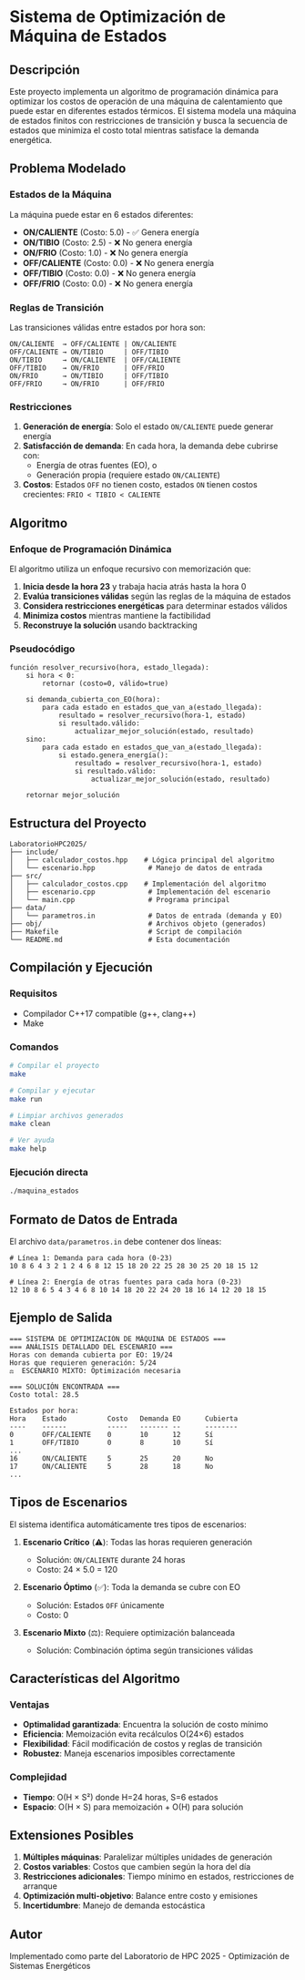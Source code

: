 # Sistema de Optimización de Máquina de Estados

## Descripción

Este proyecto implementa un algoritmo de programación dinámica para optimizar los costos de operación de una máquina de calentamiento que puede estar en diferentes estados térmicos. El sistema modela una máquina de estados finitos con restricciones de transición y busca la secuencia de estados que minimiza el costo total mientras satisface la demanda energética.

## Problema Modelado

### Estados de la Máquina

La máquina puede estar en 6 estados diferentes:
- **ON/CALIENTE** (Costo: 5.0) - ✅ Genera energía
- **ON/TIBIO** (Costo: 2.5) - ❌ No genera energía  
- **ON/FRIO** (Costo: 1.0) - ❌ No genera energía
- **OFF/CALIENTE** (Costo: 0.0) - ❌ No genera energía
- **OFF/TIBIO** (Costo: 0.0) - ❌ No genera energía
- **OFF/FRIO** (Costo: 0.0) - ❌ No genera energía

### Reglas de Transición

Las transiciones válidas entre estados por hora son:

```
ON/CALIENTE  → OFF/CALIENTE | ON/CALIENTE
OFF/CALIENTE → ON/TIBIO     | OFF/TIBIO
ON/TIBIO     → ON/CALIENTE  | OFF/CALIENTE
OFF/TIBIO    → ON/FRIO      | OFF/FRIO
ON/FRIO      → ON/TIBIO     | OFF/TIBIO
OFF/FRIO     → ON/FRIO      | OFF/FRIO
```

### Restricciones

1. **Generación de energía**: Solo el estado `ON/CALIENTE` puede generar energía
2. **Satisfacción de demanda**: En cada hora, la demanda debe cubrirse con:
   - Energía de otras fuentes (EO), o
   - Generación propia (requiere estado `ON/CALIENTE`)
3. **Costos**: Estados `OFF` no tienen costo, estados `ON` tienen costos crecientes: `FRIO < TIBIO < CALIENTE`

## Algoritmo

### Enfoque de Programación Dinámica

El algoritmo utiliza un enfoque recursivo con memorización que:

1. **Inicia desde la hora 23** y trabaja hacia atrás hasta la hora 0
2. **Evalúa transiciones válidas** según las reglas de la máquina de estados
3. **Considera restricciones energéticas** para determinar estados válidos
4. **Minimiza costos** mientras mantiene la factibilidad
5. **Reconstruye la solución** usando backtracking

### Pseudocódigo

```
función resolver_recursivo(hora, estado_llegada):
    si hora < 0:
        retornar (costo=0, válido=true)
    
    si demanda_cubierta_con_EO(hora):
        para cada estado en estados_que_van_a(estado_llegada):
            resultado = resolver_recursivo(hora-1, estado)
            si resultado.válido:
                actualizar_mejor_solución(estado, resultado)
    sino:
        para cada estado en estados_que_van_a(estado_llegada):
            si estado.genera_energía():
                resultado = resolver_recursivo(hora-1, estado)
                si resultado.válido:
                    actualizar_mejor_solución(estado, resultado)
    
    retornar mejor_solución
```

## Estructura del Proyecto

```
LaboratorioHPC2025/
├── include/
│   ├── calculador_costos.hpp    # Lógica principal del algoritmo
│   └── escenario.hpp             # Manejo de datos de entrada
├── src/
│   ├── calculador_costos.cpp    # Implementación del algoritmo
│   ├── escenario.cpp             # Implementación del escenario
│   └── main.cpp                  # Programa principal
├── data/
│   └── parametros.in             # Datos de entrada (demanda y EO)
├── obj/                          # Archivos objeto (generados)
├── Makefile                      # Script de compilación
└── README.md                     # Esta documentación
```

## Compilación y Ejecución

### Requisitos
- Compilador C++17 compatible (g++, clang++)
- Make

### Comandos

```bash
# Compilar el proyecto
make

# Compilar y ejecutar
make run

# Limpiar archivos generados
make clean

# Ver ayuda
make help
```

### Ejecución directa
```bash
./maquina_estados
```

## Formato de Datos de Entrada

El archivo `data/parametros.in` debe contener dos líneas:

```
# Línea 1: Demanda para cada hora (0-23)
10 8 6 4 3 2 1 2 4 6 8 12 15 18 20 22 25 28 30 25 20 18 15 12

# Línea 2: Energía de otras fuentes para cada hora (0-23)  
12 10 8 6 5 4 3 4 6 8 10 14 18 20 22 24 20 18 16 14 12 20 18 15
```

## Ejemplo de Salida

```
=== SISTEMA DE OPTIMIZACIÓN DE MÁQUINA DE ESTADOS ===
=== ANÁLISIS DETALLADO DEL ESCENARIO ===
Horas con demanda cubierta por EO: 19/24
Horas que requieren generación: 5/24
⚖️  ESCENARIO MIXTO: Optimización necesaria

=== SOLUCIÓN ENCONTRADA ===
Costo total: 28.5

Estados por hora:
Hora    Estado          Costo   Demanda EO      Cubierta
----    ------          -----   ------- --      --------
0       OFF/CALIENTE    0       10      12      Sí
1       OFF/TIBIO       0       8       10      Sí
...
16      ON/CALIENTE     5       25      20      No
17      ON/CALIENTE     5       28      18      No
...
```

## Tipos de Escenarios

El sistema identifica automáticamente tres tipos de escenarios:

1. **Escenario Crítico** (⚠️): Todas las horas requieren generación
   - Solución: `ON/CALIENTE` durante 24 horas
   - Costo: 24 × 5.0 = 120

2. **Escenario Óptimo** (✅): Toda la demanda se cubre con EO  
   - Solución: Estados `OFF` únicamente
   - Costo: 0

3. **Escenario Mixto** (⚖️): Requiere optimización balanceada
   - Solución: Combinación óptima según transiciones válidas

## Características del Algoritmo

### Ventajas
- **Optimalidad garantizada**: Encuentra la solución de costo mínimo
- **Eficiencia**: Memoización evita recálculos O(24×6) estados
- **Flexibilidad**: Fácil modificación de costos y reglas de transición
- **Robustez**: Maneja escenarios imposibles correctamente

### Complejidad
- **Tiempo**: O(H × S²) donde H=24 horas, S=6 estados
- **Espacio**: O(H × S) para memoización + O(H) para solución

## Extensiones Posibles

1. **Múltiples máquinas**: Paralelizar múltiples unidades de generación
2. **Costos variables**: Costos que cambien según la hora del día  
3. **Restricciones adicionales**: Tiempo mínimo en estados, restricciones de arranque
4. **Optimización multi-objetivo**: Balance entre costo y emisiones
5. **Incertidumbre**: Manejo de demanda estocástica

## Autor

Implementado como parte del Laboratorio de HPC 2025 - Optimización de Sistemas Energéticos 
